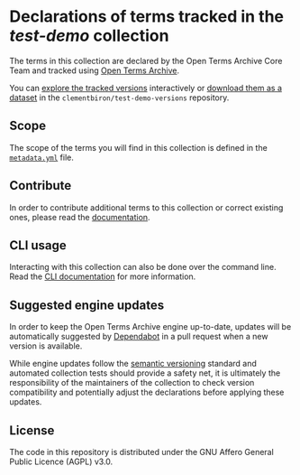 # Declarations of terms tracked in the *test-demo* collection

The terms in this collection are declared by <!-- customize to your context -->the Open Terms Archive Core Team<!-- until here --> and tracked using [Open Terms Archive](https://opentermsarchive.org).

You can [explore the tracked versions](https://github.com/clementbiron/test-demo-versions) interactively or [download them as a dataset](https://github.com/clementbiron/test-demo-versions/releases) in the `clementbiron/test-demo-versions` repository.

## Scope

The scope of the terms you will find in this collection is defined in the [`metadata.yml`](./metadata.yml) file.

## Contribute

In order to contribute additional terms to this collection or correct existing ones, please read the [documentation](https://docs.opentermsarchive.org/contributing-terms/).

## CLI usage

Interacting with this collection can also be done over the command line. Read the [CLI documentation](https://docs.opentermsarchive.org/#cli) for more information.

## Suggested engine updates

In order to keep the Open Terms Archive engine up-to-date, updates will be automatically suggested by [Dependabot](https://github.blog/2020-06-01-keep-all-your-packages-up-to-date-with-dependabot/) in a pull request when a new version is available.

While engine updates follow the [semantic versioning](https://semver.org) standard and automated collection tests should provide a safety net, it is ultimately the responsibility of the maintainers of the collection to check version compatibility and potentially adjust the declarations before applying these updates.

## License

The code in this repository is distributed under the GNU Affero General Public Licence (AGPL) v3.0.
